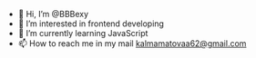 - 👋 Hi, I’m @BBBexy
- 👀 I’m interested in frontend developing
- 🌱 I’m currently learning JavaScript
- 📫 How to reach me in my mail kalmamatovaa62@gmail.com

<!---
BBBexy/BBBexy is a ✨ special ✨ repository because its `README.md` (this file) appears on your GitHub profile.
You can click the Preview link to take a look at your changes.
--->
